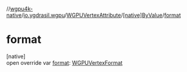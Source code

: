 //[wgpu4k-native](../../../../index.md)/[io.ygdrasil.wgpu](../../index.md)/[WGPUVertexAttribute](../index.md)/[[native]ByValue](index.md)/[format](format.md)

# format

[native]\
open override var [format](format.md): [WGPUVertexFormat](../../-w-g-p-u-vertex-format/index.md)